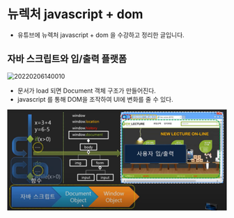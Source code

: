# 뉴렉처 javascript + dom

- 유튜브에 뉴렉처 javascript + dom 을 수강하고 정리한 글입니다.


## 자바 스크립트와 입/출력 플랫폼

![20220206140010](D:/capture/20220206140010.png)

- 문서가 load 되면 Document 객체 구조가 만들어진다.
- javascript 를 통해 DOM을 조작하여 UI에 변화를 줄 수 있다.

![20220206144703](https://raw.githubusercontent.com/CodingWon/TIL/master/imgs/20220206144703.png)
